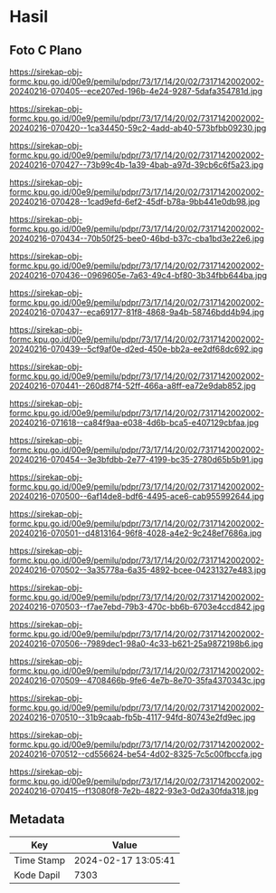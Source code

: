 # Hasil

## Foto C Plano

https://sirekap-obj-formc.kpu.go.id/00e9/pemilu/pdpr/73/17/14/20/02/7317142002002-20240216-070405--ece207ed-196b-4e24-9287-5dafa354781d.jpg

https://sirekap-obj-formc.kpu.go.id/00e9/pemilu/pdpr/73/17/14/20/02/7317142002002-20240216-070420--1ca34450-59c2-4add-ab40-573bfbb09230.jpg

https://sirekap-obj-formc.kpu.go.id/00e9/pemilu/pdpr/73/17/14/20/02/7317142002002-20240216-070427--73b99c4b-1a39-4bab-a97d-39cb6c6f5a23.jpg

https://sirekap-obj-formc.kpu.go.id/00e9/pemilu/pdpr/73/17/14/20/02/7317142002002-20240216-070428--1cad9efd-6ef2-45df-b78a-9bb441e0db98.jpg

https://sirekap-obj-formc.kpu.go.id/00e9/pemilu/pdpr/73/17/14/20/02/7317142002002-20240216-070434--70b50f25-bee0-46bd-b37c-cba1bd3e22e6.jpg

https://sirekap-obj-formc.kpu.go.id/00e9/pemilu/pdpr/73/17/14/20/02/7317142002002-20240216-070436--0969605e-7a63-49c4-bf80-3b34fbb644ba.jpg

https://sirekap-obj-formc.kpu.go.id/00e9/pemilu/pdpr/73/17/14/20/02/7317142002002-20240216-070437--eca69177-81f8-4868-9a4b-58746bdd4b94.jpg

https://sirekap-obj-formc.kpu.go.id/00e9/pemilu/pdpr/73/17/14/20/02/7317142002002-20240216-070439--5cf9af0e-d2ed-450e-bb2a-ee2df68dc692.jpg

https://sirekap-obj-formc.kpu.go.id/00e9/pemilu/pdpr/73/17/14/20/02/7317142002002-20240216-070441--260d87f4-52ff-466a-a8ff-ea72e9dab852.jpg

https://sirekap-obj-formc.kpu.go.id/00e9/pemilu/pdpr/73/17/14/20/02/7317142002002-20240216-071618--ca84f9aa-e038-4d6b-bca5-e407129cbfaa.jpg

https://sirekap-obj-formc.kpu.go.id/00e9/pemilu/pdpr/73/17/14/20/02/7317142002002-20240216-070454--3e3bfdbb-2e77-4199-bc35-2780d65b5b91.jpg

https://sirekap-obj-formc.kpu.go.id/00e9/pemilu/pdpr/73/17/14/20/02/7317142002002-20240216-070500--6af14de8-bdf6-4495-ace6-cab955992644.jpg

https://sirekap-obj-formc.kpu.go.id/00e9/pemilu/pdpr/73/17/14/20/02/7317142002002-20240216-070501--d4813164-96f8-4028-a4e2-9c248ef7686a.jpg

https://sirekap-obj-formc.kpu.go.id/00e9/pemilu/pdpr/73/17/14/20/02/7317142002002-20240216-070502--3a35778a-6a35-4892-bcee-04231327e483.jpg

https://sirekap-obj-formc.kpu.go.id/00e9/pemilu/pdpr/73/17/14/20/02/7317142002002-20240216-070503--f7ae7ebd-79b3-470c-bb6b-6703e4ccd842.jpg

https://sirekap-obj-formc.kpu.go.id/00e9/pemilu/pdpr/73/17/14/20/02/7317142002002-20240216-070506--7989dec1-98a0-4c33-b621-25a9872198b6.jpg

https://sirekap-obj-formc.kpu.go.id/00e9/pemilu/pdpr/73/17/14/20/02/7317142002002-20240216-070509--4708466b-9fe6-4e7b-8e70-35fa4370343c.jpg

https://sirekap-obj-formc.kpu.go.id/00e9/pemilu/pdpr/73/17/14/20/02/7317142002002-20240216-070510--31b9caab-fb5b-4117-94fd-80743e2fd9ec.jpg

https://sirekap-obj-formc.kpu.go.id/00e9/pemilu/pdpr/73/17/14/20/02/7317142002002-20240216-070512--cd556624-be54-4d02-8325-7c5c00fbccfa.jpg

https://sirekap-obj-formc.kpu.go.id/00e9/pemilu/pdpr/73/17/14/20/02/7317142002002-20240216-070415--f13080f8-7e2b-4822-93e3-0d2a30fda318.jpg


## Metadata

| Key        | Value               |
| ---------- | ------------------- |
| Time Stamp | 2024-02-17 13:05:41 |
| Kode Dapil | 7303                |



